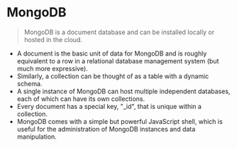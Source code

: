 # MongoDB
> MongoDB is a document database and can be installed locally or hosted in the cloud.

- A document is the basic unit of data for MongoDB and is roughly equivalent to a row in a relational database management system (but much more expressive).
- Similarly, a collection can be thought of as a table with a dynamic schema.
- A single instance of MongoDB can host multiple independent databases, each of which can have its own collections.
- Every document has a special key, "_id", that is unique within a collection.
- MongoDB comes with a simple but powerful JavaScript shell, which is useful for the administration of MongoDB instances and data manipulation.
